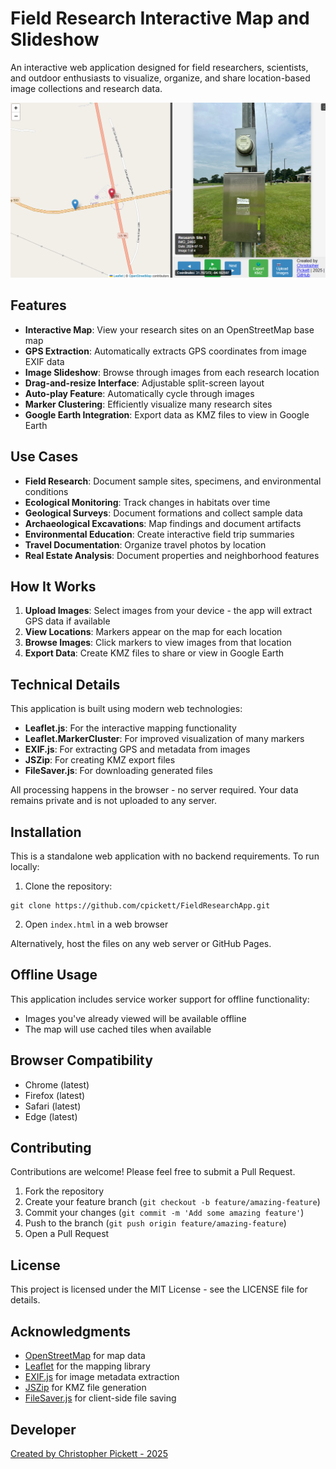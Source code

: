# Field Research Interactive Map and Slideshow

An interactive web application designed for field researchers, scientists, and outdoor enthusiasts to visualize, organize, and share location-based image collections and research data.

![Field Research App Screenshot](https://raw.githubusercontent.com/cpickett101/FieldResearchApp/main/FieldResearchApp.png)

## Features

- **Interactive Map**: View your research sites on an OpenStreetMap base map
- **GPS Extraction**: Automatically extracts GPS coordinates from image EXIF data
- **Image Slideshow**: Browse through images from each research location
- **Drag-and-resize Interface**: Adjustable split-screen layout
- **Auto-play Feature**: Automatically cycle through images
- **Marker Clustering**: Efficiently visualize many research sites
- **Google Earth Integration**: Export data as KMZ files to view in Google Earth
  
## Use Cases

- **Field Research**: Document sample sites, specimens, and environmental conditions
- **Ecological Monitoring**: Track changes in habitats over time
- **Geological Surveys**: Document formations and collect sample data
- **Archaeological Excavations**: Map findings and document artifacts
- **Environmental Education**: Create interactive field trip summaries
- **Travel Documentation**: Organize travel photos by location
- **Real Estate Analysis**: Document properties and neighborhood features

## How It Works

1. **Upload Images**: Select images from your device - the app will extract GPS data if available
2. **View Locations**: Markers appear on the map for each location
3. **Browse Images**: Click markers to view images from that location
4. **Export Data**: Create KMZ files to share or view in Google Earth

## Technical Details

This application is built using modern web technologies:

- **Leaflet.js**: For the interactive mapping functionality
- **Leaflet.MarkerCluster**: For improved visualization of many markers
- **EXIF.js**: For extracting GPS and metadata from images
- **JSZip**: For creating KMZ export files
- **FileSaver.js**: For downloading generated files

All processing happens in the browser - no server required. Your data remains private and is not uploaded to any server.

## Installation

This is a standalone web application with no backend requirements. To run locally:

1. Clone the repository:
```
git clone https://github.com/cpickett/FieldResearchApp.git
```

2. Open `index.html` in a web browser

Alternatively, host the files on any web server or GitHub Pages.

## Offline Usage

This application includes service worker support for offline functionality:

- Images you've already viewed will be available offline
- The map will use cached tiles when available

## Browser Compatibility

- Chrome (latest)
- Firefox (latest)
- Safari (latest)
- Edge (latest)

## Contributing

Contributions are welcome! Please feel free to submit a Pull Request.

1. Fork the repository
2. Create your feature branch (`git checkout -b feature/amazing-feature`)
3. Commit your changes (`git commit -m 'Add some amazing feature'`)
4. Push to the branch (`git push origin feature/amazing-feature`)
5. Open a Pull Request

## License

This project is licensed under the MIT License - see the LICENSE file for details.

## Acknowledgments

- [OpenStreetMap](https://www.openstreetmap.org/) for map data
- [Leaflet](https://leafletjs.com/) for the mapping library
- [EXIF.js](https://github.com/exif-js/exif-js) for image metadata extraction
- [JSZip](https://stuk.github.io/jszip/) for KMZ file generation
- [FileSaver.js](https://github.com/eligrey/FileSaver.js/) for client-side file saving

## Developer

[Created by Christopher Pickett - 2025]([https://www.linkedin.com/in/christopher-p-a4908979/])
